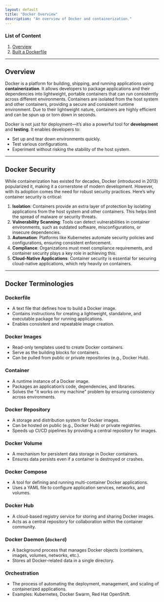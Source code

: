 ```yaml
---
layout: default
title: "Docker Overview"
description: "An overview of Docker and containerization."
---
```

### List of Content
1. [Overview](./docker/overview.md)
2. [Built a Dockerfile](./docker/builtadockerfile.md)
--- 
## **Overview**
Docker is a platform for building, shipping, and running applications using **containerization**. It allows developers to package applications and their dependencies into lightweight, portable containers that can run consistently across different environments. Containers are isolated from the host system and other containers, providing a secure and consistent runtime environment. Due to their lightweight nature, containers are highly efficient and can be spun up or torn down in seconds.

Docker is not just for deployment—it’s also a powerful tool for **development** and **testing**. It enables developers to:
- Set up and tear down environments quickly.
- Test various configurations.
- Experiment without risking the stability of the host system.

---
## **Docker Security**
While containerization has existed for decades, Docker (introduced in 2013) popularized it, making it a cornerstone of modern development. However, with its adoption comes the need for robust security practices. Here’s why container security is critical:

1. **Isolation**: Containers provide an extra layer of protection by isolating applications from the host system and other containers. This helps limit the spread of malware or security threats.
2. **Vulnerability Scanning**: Tools can detect vulnerabilities in container environments, such as outdated software, misconfigurations, or insecure dependencies.
3. **Automation**: Platforms like Kubernetes automate security policies and configurations, ensuring consistent enforcement.
4. **Compliance**: Organizations must meet compliance requirements, and container security plays a key role in achieving this.
5. **Cloud-Native Applications**: Container security is essential for securing cloud-native applications, which rely heavily on containers.

---

## **Docker Terminologies**

### **Dockerfile**
- A text file that defines how to build a Docker image.
- Contains instructions for creating a lightweight, standalone, and executable package for running applications.
- Enables consistent and repeatable image creation.
### **Docker Images**
- Read-only templates used to create Docker containers.
- Serve as the building blocks for containers.
- Can be pulled from public or private repositories (e.g., Docker Hub).
### **Container** 

- A runtime instance of a Docker image.
- Packages an application’s code, dependencies, and libraries.
- Solves the "it works on my machine" problem by ensuring consistency across environments.
### **Docker Repository**
- A storage and distribution system for Docker images.
- Can be hosted on public (e.g., Docker Hub) or private registries.
- Speeds up CI/CD pipelines by providing a central repository for images.
### **Docker Volume**
- A mechanism for persistent data storage in Docker containers.
- Ensures data persists even if a container is destroyed or crashes.
### **Docker Compose**
- A tool for defining and running multi-container Docker applications.
- Uses a YAML file to configure application services, networks, and volumes.
### **Docker Hub**
- A cloud-based registry service for storing and sharing Docker images.
- Acts as a central repository for collaboration within the container community.
### **Docker Daemon (`dockerd`)**
- A background process that manages Docker objects (containers, images, volumes, networks, etc.).
- Stores all Docker-related data in a single directory.
### **Orchestration**
- The process of automating the deployment, management, and scaling of containerized applications.
- Examples: Kubernetes, Docker Swarm, Red Hat OpenShift.



